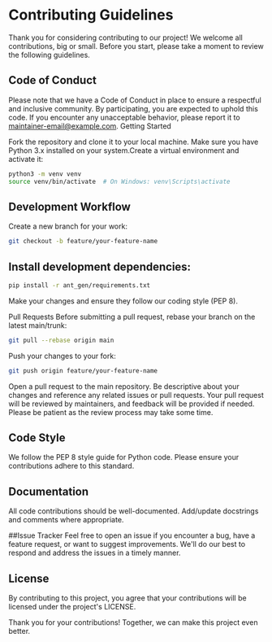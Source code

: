 # Contributing Guidelines

Thank you for considering contributing to our project! We welcome all contributions, big or small. Before you start, please take a moment to review the following guidelines.


## Code of Conduct
Please note that we have a Code of Conduct in place to ensure a respectful and inclusive community. By participating, you are expected to uphold this code. If you encounter any unacceptable behavior, please report it to maintainer-email@example.com.
Getting Started

Fork the repository and clone it to your local machine. Make sure you have Python 3.x installed on your system.Create a virtual environment and activate it:

```bash
python3 -m venv venv
source venv/bin/activate  # On Windows: venv\Scripts\activate
```

## Development Workflow

Create a new branch for your work:

```bash
git checkout -b feature/your-feature-name
```

## Install development dependencies:

```bash
pip install -r ant_gen/requirements.txt
```

Make your changes and ensure they follow our coding style (PEP 8).

Pull Requests
Before submitting a pull request, rebase your branch on the latest main/trunk:

```bash
git pull --rebase origin main
```

Push your changes to your fork:
```bash
git push origin feature/your-feature-name
```

Open a pull request to the main repository. Be descriptive about your changes and reference any related issues or pull requests.
Your pull request will be reviewed by maintainers, and feedback will be provided if needed. Please be patient as the review process may take some time.

## Code Style

We follow the PEP 8 style guide for Python code. Please ensure your contributions adhere to this standard.

## Documentation
All code contributions should be well-documented. Add/update docstrings and comments where appropriate.

##Issue Tracker
Feel free to open an issue if you encounter a bug, have a feature request, or want to suggest improvements. We'll do our best to respond and address the issues in a timely manner.

## License 
By contributing to this project, you agree that your contributions will be licensed under the project's LICENSE.

Thank you for your contributions! Together, we can make this project even better. 
